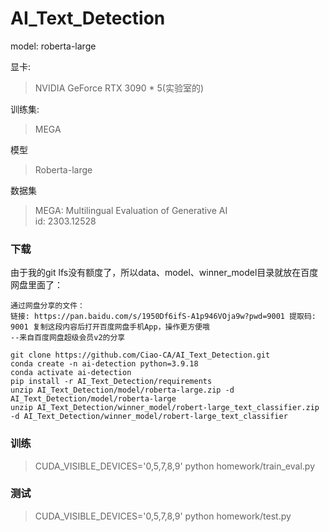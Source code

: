 # AI_Text_Detection

model: roberta-large

显卡:
> NVIDIA GeForce RTX 3090 * 5(实验室的)

训练集:
> MEGA

模型
> Roberta-large

数据集
> MEGA: Multilingual Evaluation of Generative AI\
> id: 2303.12528

### 下载
由于我的git lfs没有额度了，所以data、model、winner_model目录就放在百度网盘里面了：
```
通过网盘分享的文件：
链接: https://pan.baidu.com/s/1950Df6ifS-A1p946VOja9w?pwd=9001 提取码: 9001 复制这段内容后打开百度网盘手机App，操作更方便哦 
--来自百度网盘超级会员v2的分享
```
```
git clone https://github.com/Ciao-CA/AI_Text_Detection.git
conda create -n ai-detection python=3.9.18
conda activate ai-detection
pip install -r AI_Text_Detection/requirements
unzip AI_Text_Detection/model/roberta-large.zip -d AI_Text_Detection/model/roberta-large
unzip AI_Text_Detection/winner_model/robert-large_text_classifier.zip -d AI_Text_Detection/winner_model/robert-large_text_classifier
```

### 训练

> CUDA_VISIBLE_DEVICES='0,5,7,8,9' python homework/train_eval.py

### 测试

> CUDA_VISIBLE_DEVICES='0,5,7,8,9' python homework/test.py
